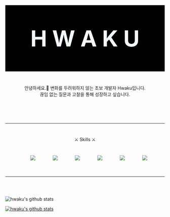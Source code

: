 <div style="display: flex; background: black; width: 100%; height: 15em; justify-content: center; align-items: center; margin: 0; padding: 0;">
    <h1 style="color: #f4f6f8; margin: 0; padding: 0; font-size: 5em">
    H W A K U
    </h1>
</div>

<div style="text-align: center; margin-top: 3em">안녕하세요.👋 변화를 두려워하지 않는 초보 개발자 Hwaku입니다.</div>
<div style="text-align: center;">끊임 없는 질문과 고찰을 통해 성장하고 싶습니다.</div>
<br>
<br>
<br>
<br>
<hr>

<div style="text-align: center; margin: 3em 0;">⚔️ Skills ⚔️</div>
<ul style="list-style: none; display: flex; justify-content: space-evenly; margin: 0;">
    <li><img src="https://img.shields.io/badge/-JAVA-d42828?style=flat&logo=Java&logoColor=f8fff7"/></li>
    <li><img src="https://img.shields.io/badge/-Spring Boot-d97823?style=flat&logo=Spring&logoColor=f8fff7"/></li>
    <li><img src="https://img.shields.io/badge/-HTML-d3d92b?style=flat&logo=HTML5&logoColor=f8fff7"/></li>
    <li><img src="https://img.shields.io/badge/-CSS-4fc229?style=flat&logo=CSS Wizardry&logoColor=f8fff7"/></li>
    <li><img src="https://img.shields.io/badge/-JavaScript-2961c2?style=flat&logo=JavaScript&logoColor=f8fff7"/></li>
    <li><img src="https://img.shields.io/badge/-MySQL-2933c2?style=flat&logo=MySQL&logoColor=f8fff7"/></li>
</ul>

<br>
<br>
<hr>
<br>
<br>

![hwaku's github stats](https://github-readme-stats.vercel.app/api?username=hwaku&theme=dark&show_icons=true)

[![hwaku's github stats](https://github-readme-stats.vercel.app/api/top-langs/?username=hwaku&show_icons=true&hide_border=true&title_color=004386&icon_color=004386&layout=compact)](https://github.com/hwaku)
